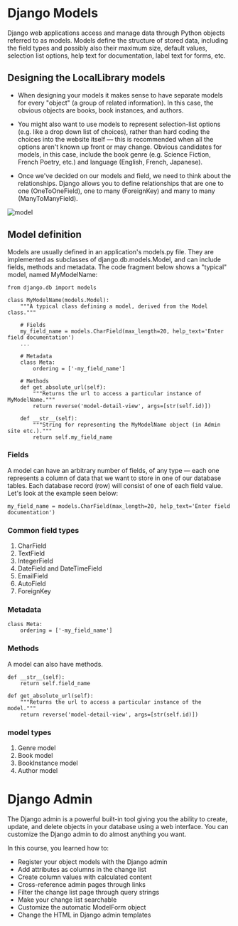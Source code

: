 #  Django Models


Django web applications access and manage data through Python objects referred to as models. Models define the structure of stored data, including the field types and possibly also their maximum size, default values, selection list options, help text for documentation, label text for forms, etc.

## Designing the LocalLibrary models
* When designing your models it makes sense to have separate models for every "object" (a group of related information). In this case, the obvious objects are books, book instances, and authors.

* You might also want to use models to represent selection-list options (e.g. like a drop down list of choices), rather than hard coding the choices into the website itself — this is recommended when all the options aren't known up front or may change. Obvious candidates for models, in this case, include the book genre (e.g. Science Fiction, French Poetry, etc.) and language (English, French, Japanese).

* Once we've decided on our models and field, we need to think about the relationships. Django allows you to define relationships that are one to one (OneToOneField), one to many (ForeignKey) and many to many (ManyToManyField).

![model](https://developer.mozilla.org/en-US/docs/Learn/Server-side/Django/Models/local_library_model_uml.svg)

## Model definition
Models are usually defined in an application's models.py file. They are implemented as subclasses of django.db.models.Model, and can include fields, methods and metadata. The code fragment below shows a "typical" model, named MyModelName:
```
from django.db import models

class MyModelName(models.Model):
    """A typical class defining a model, derived from the Model class."""

    # Fields
    my_field_name = models.CharField(max_length=20, help_text='Enter field documentation')
    ...

    # Metadata
    class Meta:
        ordering = ['-my_field_name']

    # Methods
    def get_absolute_url(self):
        """Returns the url to access a particular instance of MyModelName."""
        return reverse('model-detail-view', args=[str(self.id)])

    def __str__(self):
        """String for representing the MyModelName object (in Admin site etc.)."""
        return self.my_field_name

```

### Fields
A model can have an arbitrary number of fields, of any type — each one represents a column of data that we want to store in one of our database tables. Each database record (row) will consist of one of each field value. Let's look at the example seen below:
```
my_field_name = models.CharField(max_length=20, help_text='Enter field documentation')

```
### Common field types
1. CharField
2. TextField
3. IntegerField
4. DateField and DateTimeField
5. EmailField
6. AutoField
7. ForeignKey

### Metadata
```
class Meta:
    ordering = ['-my_field_name']
```
### Methods
A model can also have methods.

```
def __str__(self):
    return self.field_name
```
```
def get_absolute_url(self):
    """Returns the url to access a particular instance of the model."""
    return reverse('model-detail-view', args=[str(self.id)])
```

### model types
1. Genre model
2. Book model
3. BookInstance model
4. Author model

# Django Admin

The Django admin is a powerful built-in tool giving you the ability to create, update, and delete objects in your database using a web interface. You can customize the Django admin to do almost anything you want.

In this course, you learned how to:

* Register your object models with the Django admin
* Add attributes as columns in the change list
* Create column values with calculated content
* Cross-reference admin pages through links
* Filter the change list page through query strings
* Make your change list searchable
* Customize the automatic ModelForm object
* Change the HTML in Django admin templates


